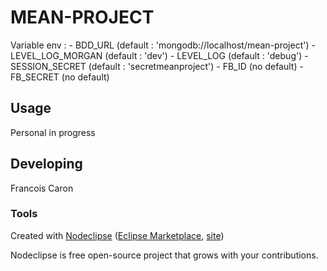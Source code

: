 
# MEAN-PROJECT

Variable env :
	- BDD_URL          (default : 'mongodb://localhost/mean-project')
	- LEVEL_LOG_MORGAN (default : 'dev')
	- LEVEL_LOG        (default : 'debug')
	- SESSION_SECRET   (default : 'secretmeanproject')
	- FB_ID            (no default)
	- FB_SECRET        (no default)

## Usage

Personal in progress

## Developing

Francois Caron

### Tools

Created with [Nodeclipse](https://github.com/Nodeclipse/nodeclipse-1)
 ([Eclipse Marketplace](http://marketplace.eclipse.org/content/nodeclipse), [site](http://www.nodeclipse.org))

Nodeclipse is free open-source project that grows with your contributions.
